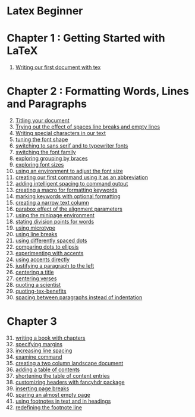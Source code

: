 # Latex Beginner

# Chapter 1 : Getting Started with LaTeX

1. [Writing our first document with tex](notes/01/01-writing-our-first-document-with-texworks.tex)

# Chapter 2 : Formatting Words, Lines and Paragraphs

2. [Titling your document](notes/02/02-titling-your-document.tex)
3. [Trying out the effect of spaces line breaks and empty lines](notes/03/03-trying-out-the-effect-of-spaces-line-breaks-and-empty-lines.tex)
4. [Writing special characters in our text]()
5. [tuning the font shape]()
6. [switching to sans serif and to typewriter fonts]()
7. [switching the font family]()
8. [exploring grouping by braces]()
9. [exploring font sizes]()
10. [using an environment to adjust the font size]()
11. [creating our first command using it as an abbreviation]()
12. [adding intelligent spacing to command output]()
13. [creating a macro for formatting keywords]()
14. [marking keywords with optional formatting]()
15. [creating a narrow text column]()
16. [parabox effect of the alignment parameters]()
17. [using the minipage environment]()
18. [stating division points for words]()
19. [using microtype]()
20. [using line breaks]()
21. [using differently spaced dots]()
22. [comparing dots to ellipsis]()
23. [experimenting with accents]()
24. [using accents directly]()
25. [justifying a paragraph to the left]()
26. [centering a title]()
27. [centering verses]()
28. [quoting a scientist]()
29. [quoting-tex-benefits]()
30. [spacing between paragraphs instead of indentation]()

# Chapter 3 

31. [writing a book with chapters]()
32. [specifying margins]()
33. [increasing line spacing]()
34. [examine command]()
35. [creating a two column landscape document]()
36. [adding a table of contents]()
37. [shortening the table of content entries]()
38. [customizing headers with fancyhdr package]()
39. [inserting page breaks]()
40. [sparing an almost empty page]()
41. [using footnotes in text and in headings]()
42. [redefining the footnote line]()